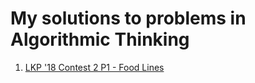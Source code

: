 # My solutions to problems in Algorithmic Thinking


1. [LKP '18 Contest 2 P1 - Food Lines](./src/1/README.md)
